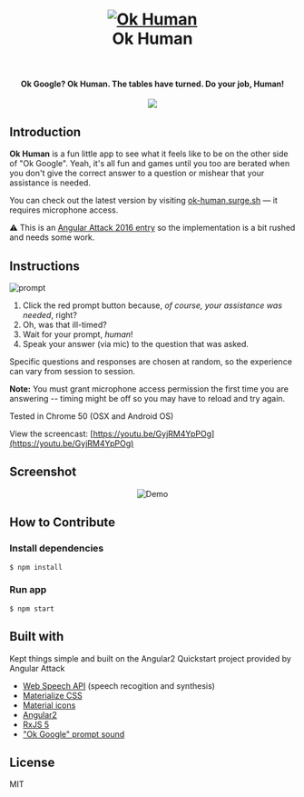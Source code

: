 <h1 align="center">
  <a href="http://ok-human.surge.sh/"><img src="https://cloud.githubusercontent.com/assets/423755/15766173/a8776e70-28f0-11e6-9a0b-c56d9d7b1e7c.png" alt="Ok Human"></a>
  <br>
  Ok Human
  <br>
  <br>
</h1>

<h4 align="center">Ok Google? Ok Human. The tables have turned. Do your job, Human!</h4>

<p align="center">
	<a href="#built-with"><img src="https://cloud.githubusercontent.com/assets/423755/15766759/029ff286-28f7-11e6-94a4-317988704d8d.png"></a>
</p>

## Introduction

**Ok Human** is a fun little app to see what it feels like to be on the other side of "Ok Google". Yeah, it's all fun and games until you too are berated when you don't give the correct answer to a question or mishear that your assistance is needed.

You can check out the latest version by visiting [ok-human.surge.sh](http://ok-human.surge.sh/) &mdash; it requires microphone access.

:warning: This is an [Angular Attack 2016 entry](https://www.angularattack.com/entries/3332-cyk) so the implementation is a bit rushed and needs some work.


## Instructions

![prompt](https://cloud.githubusercontent.com/assets/423755/15766286/b2cbe83c-28f1-11e6-80d1-5025d10a2182.gif)

1. Click the red prompt button because, *of course, your assistance was needed*, right?
2. Oh, was that ill-timed?
3. Wait for your prompt, *human*!
4. Speak your answer (via mic) to the question that was asked.

Specific questions and responses are chosen at random, so the experience can vary from session to session.

**Note:** You must grant microphone access permission the first time you are answering -- timing might be off so you may have to reload and try again.

Tested in Chrome 50 (OSX and Android OS)

View the screencast: [https://youtu.be/GyjRM4YpPOg](https://youtu.be/GyjRM4YpPOg)

## Screenshot

<p align="center">
	<img src="http://i.imgur.com/UdF1uss.gif" alt="Demo">
	
</p>

## How to Contribute

### Install dependencies

```
$ npm install
```
### Run app

```
$ npm start
```

## Built with

 Kept things simple and built on the Angular2 Quickstart project provided by Angular Attack
 
*  [Web Speech API](https://developer.mozilla.org/en-US/docs/Web/API/Web_Speech_API) (speech recogition and synthesis)
*  [Materialize CSS](http://materializecss.com/)
*  [Material icons](https://design.google.com/icons/)
*  [Angular2](https://angular.io/)
*  [RxJS 5](https://github.com/ReactiveX/rxjs)
*  ["Ok Google" prompt sound](https://www.reddit.com/r/Nexus5/comments/3u2sne/the_sound_effect_when_i_say_ok_google/)

## License

MIT
